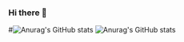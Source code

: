 ### Hi there 👋

#![Anurag's GitHub stats](https://github-readme-stats.vercel.app/api?username=junny1995&show_icons=true&theme=radical)
![Anurag's GitHub stats](https://github-readme-stats.vercel.app/api?username=junny1995&show_icons=true&theme=radical)

<!--
**junny1995/junny1995** is a ✨ _special_ ✨ repository because its `README.md` (this file) appears on your GitHub profile.

Here are some ideas to get you started:

- 🔭 I’m currently working on ...
- 🌱 I’m currently learning ...
- 👯 I’m looking to collaborate on ...
- 🤔 I’m looking for help with ...
- 💬 Ask me about ...
- 📫 How to reach me: ...
- 😄 Pronouns: ...
- ⚡ Fun fact: ...
-->

